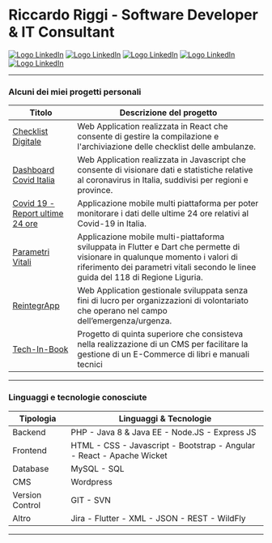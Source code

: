 # Riccardo Riggi - Software Developer & IT Consultant
[![Logo LinkedIn](https://cdn3.iconfinder.com/data/icons/social-media-chamfered-corner/154/linkedin-48.png)](https://www.linkedin.com/in/riccardoriggi/) [![Logo LinkedIn](https://cdn3.iconfinder.com/data/icons/social-media-chamfered-corner/154/facebook-48.png)](https://www.facebook.com/riccardo.riggi.52) [![Logo LinkedIn](https://cdn3.iconfinder.com/data/icons/social-media-chamfered-corner/154/instagram-48.png)](https://www.instagram.com/_riccardoriggi_/) [![Logo LinkedIn](https://cdn3.iconfinder.com/data/icons/social-media-chamfered-corner/154/wordpress-48.png)](https://www.riccardoriggi.it/)  [![Logo LinkedIn](https://cdn3.iconfinder.com/data/icons/social-media-chamfered-corner/154/blogger-48.png)](https://www.riccardoriggi.it/blog/)  

---
### Alcuni dei miei progetti personali
|Titolo|Descrizione del progetto|
|--|--|
|[Checklist Digitale](https://github.com/RiccardoRiggi/checklist-digitale-fe)|Web Application realizzata in React che consente di gestire la compilazione e l'archiviazione delle checklist delle ambulanze.|
|[Dashboard Covid Italia](https://github.com/RiccardoRiggi/dashboard-covid-italia)|Web Application realizzata in Javascript che consente di visionare dati e statistiche relative al coronavirus in Italia, suddivisi per regioni e province.|
|[Covid 19 - Report ultime 24 ore](https://github.com/RiccardoRiggi/covid-19-ultime-24-ore)|Applicazione mobile multi piattaforma per poter monitorare i dati delle ultime 24 ore relativi al Covid-19 in Italia.|
|[Parametri Vitali](https://github.com/RiccardoRiggi/parametri-vitali)|Applicazione mobile multi-piattaforma sviluppata in Flutter e Dart che permette di visionare in qualunque momento i valori di riferimento dei parametri vitali secondo le linee guida del 118 di Regione Liguria.|
|[ReintegrApp](https://github.com/RiccardoRiggi/NewReintegrApp)|Web Application gestionale sviluppata senza fini di lucro per organizzazioni di volontariato che operano nel campo dell’emergenza/urgenza.|
|[Tech-In-Book](https://www.riccardoriggi.it/progetti/tech-in-book-il-cms-per-la-gestione-di-e-commerce-di-libri-e-manuali-tecnici/)|Progetto di quinta superiore che consisteva nella realizzazione di un CMS per facilitare la gestione di un E-Commerce di libri e manuali tecnici|
---
### Linguaggi e tecnologie conosciute
|Tipologia|Linguaggi & Tecnologie|
|--|--|
|Backend|PHP - Java 8 & Java EE - Node.JS - Express JS|
|Frontend|HTML - CSS - Javascript - Bootstrap - Angular - React - Apache Wicket|
|Database|MySQL - SQL|
|CMS|Wordpress|
|Version Control|GIT - SVN  |
|Altro|Jira - Flutter - XML - JSON - REST - WildFly |
---
